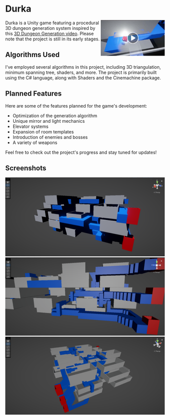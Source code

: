 # Durka

<a href="https://www.youtube.com/watch?v=vUI63ryzqTw">
  <img align="right" width="40%" src="https://github.com/jekuper/proceduralDungeon3DGame/blob/master/readmeSup/video.jpg?raw=true" alt="youtube preview">
</a>
Durka is a Unity game featuring a procedural 3D dungeon generation system inspired by this <a href="https://www.youtube.com/watch?v=rBY2Dzej03A&t=484s&pp=ygUVM0QgZHVuZ2VvbiBnZW5lcmF0aW9u">3D Dungeon Generation video</a>. Please note that the project is still in its early stages.


## Algorithms Used
I've employed several algorithms in this project, including 3D triangulation, minimum spanning tree, shaders, and more. The project is primarily built using the C# language, along with Shaders and the Cinemachine package.

## Planned Features
Here are some of the features planned for the game's development:

- Optimization of the generation algorithm
- Unique mirror and light mechanics
- Elevator systems
- Expansion of room templates
- Introduction of enemies and bosses
- A variety of weapons

Feel free to check out the project's progress and stay tuned for updates!

## Screenshots

![side view](https://github.com/jekuper/proceduralDungeon3DGame/blob/master/readmeSup/1.png?raw=true)
![side view](https://github.com/jekuper/proceduralDungeon3DGame/blob/master/readmeSup/2.png?raw=true)
![top view](https://github.com/jekuper/proceduralDungeon3DGame/blob/master/readmeSup/3.png?raw=true)